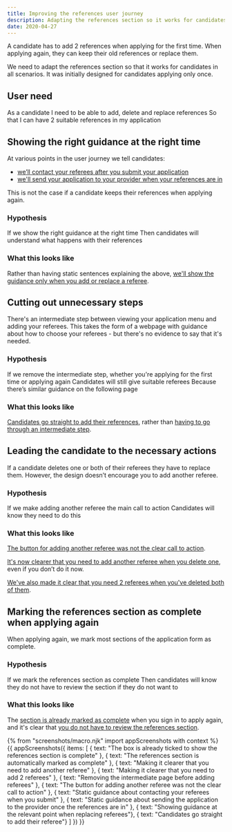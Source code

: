 ```yaml
---
title: Improving the references user journey
description: Adapting the references section so it works for candidates applying for the first time and for candidates applying again.
date: 2020-04-27
---
```


A candidate has to add 2 references when applying for the first time. When applying again, they can keep their old references or replace them.

We need to adapt the references section so that it works for candidates in all scenarios. It was initially designed for candidates applying only once.

## User need

As a candidate
I need to be able to add, delete and replace references
So that I can have 2 suitable references in my application

## Showing the right guidance at the right time

At various points in the user journey we tell candidates:

* [we’ll contact your referees after you submit your application](/apply-for-teacher-training/improving-the-references-user-journey#static-guidance-about-contacting-your-referees-when-you-submit)
* [we'll send your application to your provider when your references are in](/apply-for-teacher-training/improving-the-references-user-journey#static-guidance-about-sending-the-application-to-the-provider-once-the-references-are-in)

This is not the case if a candidate keeps their references when applying again.

### Hypothesis

If we show the right guidance at the right time
Then candidates will understand what happens with their references

### What this looks like

Rather than having static sentences explaining the above, [we'll show the guidance only when you add or replace a referee](/apply-for-teacher-training/improving-the-references-user-journey#showing-guidance-at-the-relevant-point-when-replacing-referees).

## Cutting out unnecessary steps

There's an intermediate step between viewing your application menu and adding your referees. This takes the form of a webpage with guidance about how to choose your referees - but there's no evidence to say that it's needed.

### Hypothesis

If we remove the intermediate step, whether you're applying for the first time or applying again
Candidates will still give suitable referees
Because there’s similar guidance on the following page

### What this looks like

[Candidates go straight to add their references](http://localhost:8080/apply-for-teacher-training/improving-the-references-user-journey#candidates-go-straight-to-add-their-referee), rather than [having to go through an intermediate step](/apply-for-teacher-training/improving-the-references-user-journey#removing-the-intermediate-page-before-adding-referees).

## Leading the candidate to the necessary actions

If a candidate deletes one or both of their referees they have to replace them. However, the design doesn’t encourage you to add another referee.

### Hypothesis

If we make adding another referee the main call to action
Candidates will know they need to do this

### What this looks like

[The button for adding another referee was not the clear call to action](/apply-for-teacher-training/improving-the-references-user-journey#the-button-for-adding-another-referee-was-not-the-clear-call-to-action).

[It's now clearer that you need to add another referee when you delete one](/apply-for-teacher-training/improving-the-references-user-journey#making-it-clearer-that-you-need-to-add-another-referee), even if you don’t do it now.

[We've also made it clear that you need 2 referees when you've deleted both of them](/apply-for-teacher-training/improving-the-references-user-journey#making-it-clearer-that-you-need-to-add-2-referees).

## Marking the references section as complete when applying again

When applying again, we mark most sections of the application form as complete.

### Hypothesis

If we mark the references section as complete
Then candidates will know they do not have to review the section if they do not want to

### What this looks like

The [section is already marked as complete](/apply-for-teacher-training/improving-the-references-user-journey#the-box-is-already-ticked-to-show-the-references-section-is-complete) when you sign in to apply again, and it's clear that [you do not have to review the references section](/apply-for-teacher-training/improving-the-references-user-journey#the-references-section-is-automatically-marked-as-complete).

{% from "screenshots/macro.njk" import appScreenshots with context %}
{{ appScreenshots({
  items: [
    { text: "The box is already ticked to show the references section is complete" },
    { text: "The references section is automatically marked as complete" },
    { text: "Making it clearer that you need to add another referee" },
    { text: "Making it clearer that you need to add 2 referees" },
    { text: "Removing the intermediate page before adding referees" },
    { text: "The button for adding another referee was not the clear call to action" },
    { text: "Static guidance about contacting your referees when you submit" },
    { text: "Static guidance about sending the application to the provider once the references are in" },
    { text: "Showing guidance at the relevant point when replacing referees"},
    { text: "Candidates go straight to add their referee"}
  ]
}) }}
